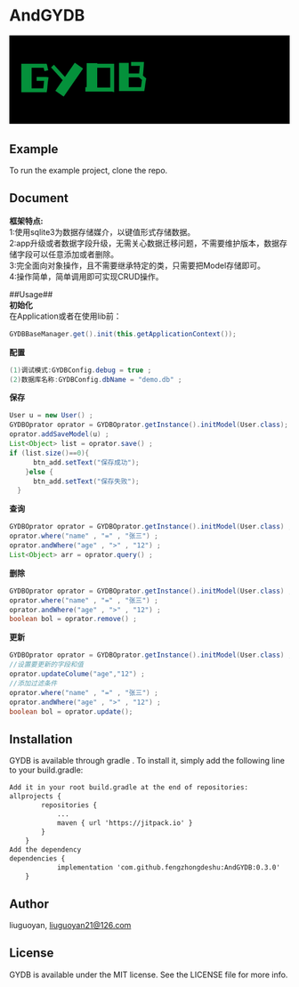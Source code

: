 AndGYDB
=========================

![Image text](https://github.com/fengzhongdeshu/GYDB/blob/master/Image/gydb_03.png)
## Example

To run the example project, clone the repo.

## Document
**框架特点:**  
1:使用sqlite3为数据存储媒介，以键值形式存储数据。  
2:app升级或者数据字段升级，无需关心数据迁移问题，不需要维护版本，数据存储字段可以任意添加或者删除。  
3:完全面向对象操作，且不需要继承特定的类，只需要把Model存储即可。  
4:操作简单，简单调用即可实现CRUD操作。  
 

##Usage##  
**初始化**  
在Application或者在使用lib前：  
```java
GYDBBaseManager.get().init(this.getApplicationContext());  
```

**配置**  
```java
(1)调试模式:GYDBConfig.debug = true ;  
(2)数据库名称:GYDBConfig.dbName = "demo.db" ;  
```

**保存**  
```java
User u = new User() ;  
GYDBOprator oprator = GYDBOprator.getInstance().initModel(User.class);  
oprator.addSaveModel(u) ;  
List<Object> list = oprator.save() ;  
if (list.size()==0){  
      btn_add.setText("保存成功");  
    }else {  
      btn_add.setText("保存失败");  
  }  
```
**查询**    
```java
GYDBOprator oprator = GYDBOprator.getInstance().initModel(User.class) ;  
oprator.where("name" , "=" , "张三") ;  
oprator.andWhere("age" , ">" , "12") ;  
List<Object> arr = oprator.query() ;  
```
**删除**  
```java
GYDBOprator oprator = GYDBOprator.getInstance().initModel(User.class) ;  
oprator.where("name" , "=" , "张三") ;  
oprator.andWhere("age" , ">" , "12") ;  
boolean bol = oprator.remove() ;  
```
**更新**  
```java
GYDBOprator oprator = GYDBOprator.getInstance().initModel(User.class) ;  
//设置要更新的字段和值  
oprator.updateColume("age","12") ;  
//添加过滤条件  
oprator.where("name" , "=" , "张三") ;  
oprator.andWhere("age" , ">" , "12") ;  
boolean bol = oprator.update();  
```


## Installation

GYDB is available through gradle . To install
it, simply add the following line to your build.gradle:

```
Add it in your root build.gradle at the end of repositories:
allprojects {
		repositories {
			...
			maven { url 'https://jitpack.io' }
		}
	}
Add the dependency
dependencies {
	        implementation 'com.github.fengzhongdeshu:AndGYDB:0.3.0'
	}
```

## Author

liuguoyan, liuguoyan21@126.com

## License

GYDB is available under the MIT license. See the LICENSE file for more info.
